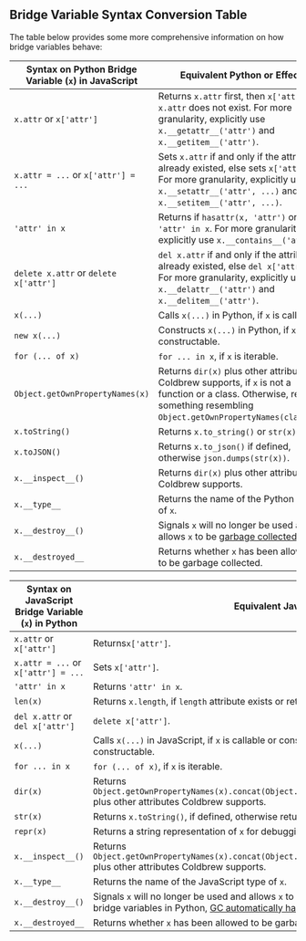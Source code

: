 ## Bridge Variable Syntax Conversion Table

The table below provides some more comprehensive information on how bridge variables behave:

| Syntax on Python Bridge Variable (`x`) in JavaScript |                                                                              Equivalent Python or Effect                                                                               |
|------------------------------------------------------|----------------------------------------------------------------------------------------------------------------------------------------------------------------------------------------|
| `x.attr` or `x['attr']`                              | Returns `x.attr` first, then `x['attr']` if `x.attr` does not exist. For more granularity, explicitly use `x.__getattr__('attr')` and `x.__getitem__('attr')`.                         |
| `x.attr = ...` or `x['attr'] = ...`                  | Sets `x.attr` if and only if the attribute already existed, else sets `x['attr']`. For more granularity, explicitly use `x.__setattr__('attr', ...)` and `x.__setitem__('attr', ...)`. |
| `'attr' in x`                                        | Returns if `hasattr(x, 'attr')` or `'attr' in x`. For more granularity, explicitly use `x.__contains__('attr')`.                                                                       |
| `delete x.attr` or `delete x['attr']`                | `del x.attr` if and only if the attribute already existed, else `del x['attr']`. For more granularity, explicitly use `x.__delattr__('attr')` and `x.__delitem__('attr')`.             |
| `x(...)`                                             | Calls `x(...)` in Python, if `x` is callable.                                                                                                                                          |
| `new x(...)`                                         | Constructs `x(...)` in Python, if `x` is constructable.                                                                                                                                |
| `for (... of x)`                                     | `for ... in x`, if `x` is iterable.                                                                                                                                                    |
| `Object.getOwnPropertyNames(x)`                      | Returns `dir(x)` plus other attributes Coldbrew supports, if `x` is not a function or a class. Otherwise, returns something resembling `Object.getOwnPropertyNames(class{})`.          |
| `x.toString()`                                       | Returns `x.to_string()` or `str(x)`.                                                                                                                                                   |
| `x.toJSON()`                                         | Returns `x.to_json()` if defined, otherwise `json.dumps(str(x))`.                                                                                                                      |
| `x.__inspect__()`                                    | Returns `dir(x)` plus other attributes Coldbrew supports.                                                                                                                              |
| `x.__type__`                                         | Returns the name of the Python type of `x`.                                                                                                                                            |
| `x.__destroy__()`                                    | Signals `x` will no longer be used and allows `x` to be [garbage collected](README.md#bridge-variable-garbage-collection).                                                             |
| `x.__destroyed__`                                    | Returns whether `x` has been allowed to be garbage collected.                                                                                                                          |


| Syntax on JavaScript Bridge Variable (`x`) in Python |                                                                                                                Equivalent JavaScript or Effect                                                                                                                 |
|------------------------------------------------------|----------------------------------------------------------------------------------------------------------------------------------------------------------------------------------------------------------------------------------------------------------------|
| `x.attr` or `x['attr']`                              | Returns`x['attr']`.                                                                                                                                                                                                                                            |
| `x.attr = ...` or `x['attr'] = ...`                  | Sets `x['attr']`.                                                                                                                                                                                                                                              |
| `'attr' in x`                                        | Returns `'attr' in x`.                                                                                                                                                                                                                                         |
| `len(x)`                                             | Returns `x.length`, if `length` attribute exists or returns `x.size` or `x.size()`, if `size` attribute exists.                                                                                                                                                                                                                                            |
| `del x.attr` or `del x['attr']`                      | `delete x['attr']`.                                                                                                                                                                                                                                            |
| `x(...)`                                             | Calls `x(...)` in JavaScript, if `x` is callable or constructs `new x(...)` in JavaScript, if `x` is constructable.                                                                                                                                            |
| `for ... in x`                                       | `for (... of x)`, if `x` is iterable.                                                                                                                                                                                                                          |
| `dir(x)`                                             | Returns `Object.getOwnPropertyNames(x).concat(Object.getOwnPropertyNames(Object.getPrototypeOf(x)))` plus other attributes Coldbrew supports.                                                                                                                  |
| `str(x)`                                             | Returns `x.toString()`, if defined, otherwise returns `repr(x)`.                                                                                                                                                                                               |
| `repr(x)`                                            | Returns a string representation of `x` for debugging purposes.                                                                                                                                                                                                 |
| `x.__inspect__()`                                    | Returns `Object.getOwnPropertyNames(x).concat(Object.getOwnPropertyNames(Object.getPrototypeOf(x)))` plus other attributes Coldbrew supports.                                                                                                                  |
| `x.__type__`                                         | Returns the name of the JavaScript type of `x`.                                                                                                                                                                                                                |
| `x.__destroy__()`                                    | Signals `x` will no longer be used and allows `x` to be [garbage collected](README.md#bridge-variable-garbage-collection). (unnecessary to use this for bridge variables in Python, [GC automatically happens](README.md#bridge-variable-garbage-collection)!) |
| `x.__destroyed__`                                    | Returns whether `x` has been allowed to be garbage collected.                                                                                                                                                                                                  |
  